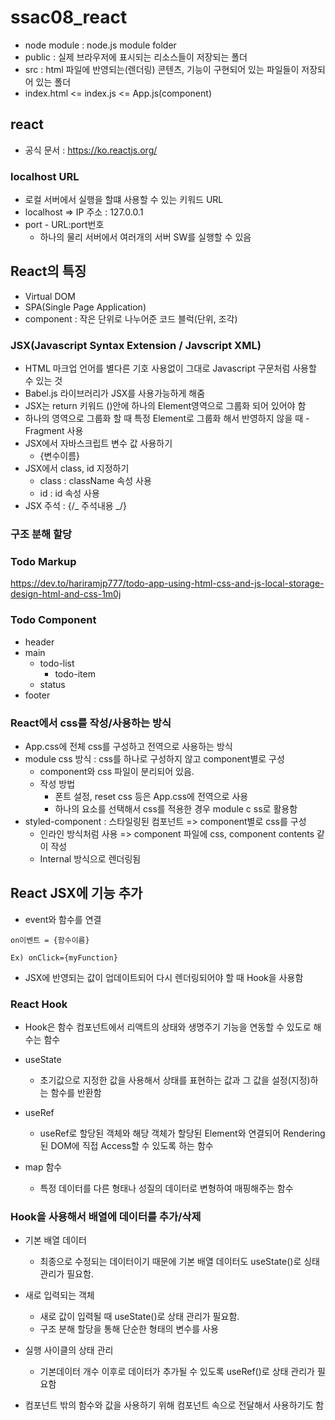 # ssac08_react

- node module : node.js module folder
- public : 실제 브라우저에 표시되는 리소스들이 저장되는 폴더
- src : html 파일에 반영되는(렌더링) 콘텐츠, 기능이 구현되어 있는 파일들이 저장되어 있는 폴더
- index.html <= index.js <= App.js(component)

## react

- 공식 문서 : https://ko.reactjs.org/

### localhost URL

- 로컬 서버에서 실행을 할떄 사용할 수 있는 키워드 URL
- localhost => IP 주소 : 127.0.0.1
- port - URL:port번호
  - 하나의 물리 서버에서 여러개의 서버 SW를 실행할 수 있음

## React의 특징

- Virtual DOM
- SPA(Single Page Application)
- component : 작은 단위로 나누어준 코드 블럭(단위, 조각)

### JSX(Javascript Syntax Extension / Javscript XML)

- HTML 마크업 언어를 별다른 기호 사용없이 그대로 Javascript 구문처럼 사용할 수 있는 것
- Babel.js 라이브러리가 JSX를 사용가능하게 해줌
- JSX는 return 키워드 ()안에 하나의 Element영역으로 그룹화 되어 있어야 함
- 하나의 영역으로 그룹화 할 때 특정 Element로 그룹화 해서 반영하지 않을 때 - Fragment 사용
- JSX에서 자바스크립트 변수 값 사용하기
  - {변수이름}
- JSX에서 class, id 지정하기
  - class : className 속성 사용
  - id : id 속성 사용
- JSX 주석 : {/_ 주석내용 _/}

### 구조 분해 할당

### Todo Markup

https://dev.to/hariramjp777/todo-app-using-html-css-and-js-local-storage-design-html-and-css-1m0j

### Todo Component

- header
- main
  - todo-list
    - todo-item
  - status
- footer

### React에서 css를 작성/사용하는 방식

- App.css에 전체 css를 구성하고 전역으로 사용하는 방식
- module css 방식 : css를 하나로 구성하지 않고 component별로 구성
  - component와 css 파일이 분리되어 있음.
  - 작성 방법
    - 폰트 설정, reset css 등은 App.css에 전역으로 사용
    - 하나의 요소를 선택해서 css를 적용한 경우 module c ss로 활용함
- styled-component : 스타일링된 컴포넌트 => component별로 css를 구성
  - 인라인 방식처럼 사용 => component 파일에 css, component contents 같이 작성
  - Internal 방식으로 렌더링됨

## React JSX에 기능 추가

- event와 함수를 연결

```
on이벤트 = {함수이름}

Ex) onClick={myFunction}
```

- JSX에 반영되는 값이 업데이트되어 다시 렌더링되어야 할 때 Hook을 사용함

### React Hook

- Hook은 함수 컴포넌트에서 리액트의 상태와 생명주기 기능을 연동할 수 있도로 해수는 함수

- useState

  - 초기값으로 지정한 값을 사용해서 상태를 표현하는 값과 그 값을 설정(지정)하는 함수를 반환함

- useRef

  - useRef로 할당된 객체와 해당 객체가 할당된 Element와 연결되어 Rendering된 DOM에 직접 Access할 수 있도록 하는 함수

- map 함수

  - 특정 데이터를 다른 형태나 성질의 데이터로 변형하여 매핑해주는 함수

### Hook을 사용해서 배열에 데이터를 추가/삭제

- 기본 배열 데이터

  - 최종으로 수정되는 데이터이기 때문에 기본 배열 데이터도 useState()로 싱태 관리가 필요함.

- 새로 입력되는 객체

  - 새로 값이 입력될 때 useState()로 상태 관리가 필요함.
  - 구조 분해 할당을 통해 단순한 형태의 변수를 사용

- 실행 사이클의 상태 관리

  - 기본데이터 개수 이후로 데이터가 추가될 수 있도록 useRef()로 상태 관리가 필요함

- 컴포넌트 밖의 함수와 값을 사용하기 위해 컴포넌트 속으로 전달해서 사용하기도 함
